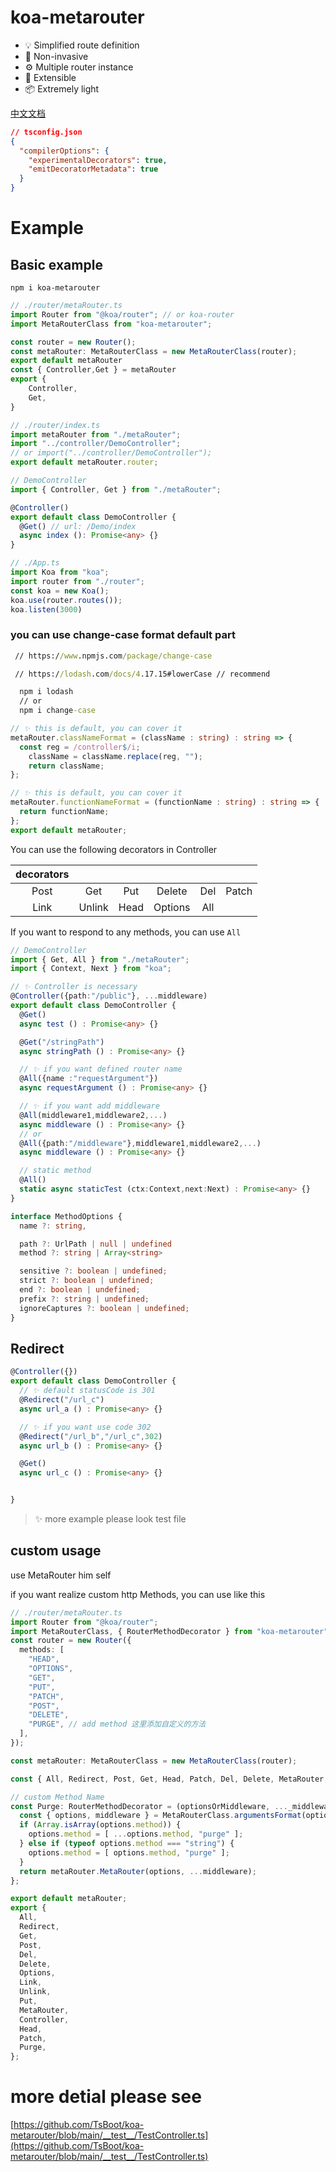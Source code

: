 # koa-metarouter

- 💡 Simplified route definition
- 🔑 Non-invasive
- ⚙️ Multiple router instance
- 🔌 Extensible
- 📦 Extremely light

[中文文档](https://github.com/TsBoot/koa-metarouter/blob/main/README.zh.md)

```json
// tsconfig.json
{
  "compilerOptions": {
    "experimentalDecorators": true,
    "emitDecoratorMetadata": true
  }
}
```

# Example
## Basic example

`npm i koa-metarouter`

```typescript
// ./router/metaRouter.ts
import Router from "@koa/router"; // or koa-router
import MetaRouterClass from "koa-metarouter";

const router = new Router();
const metaRouter: MetaRouterClass = new MetaRouterClass(router);
export default metaRouter
const { Controller,Get } = metaRouter
export {
    Controller,
    Get,
}

// ./router/index.ts
import metaRouter from "./metaRouter";
import "../controller/DemoController";
// or import("../controller/DemoController");
export default metaRouter.router;

// DemoController
import { Controller, Get } from "./metaRouter";

@Controller()
export default class DemoController {
  @Get() // url: /Demo/index
  async index (): Promise<any> {}
}

// ./App.ts
import Koa from "koa";
import router from "./router";
const koa = new Koa();
koa.use(router.routes());
koa.listen(3000)
```

### you can use change-case format default part
```cmd
 // https://www.npmjs.com/package/change-case

 // https://lodash.com/docs/4.17.15#lowerCase // recommend

  npm i lodash
  // or
  npm i change-case
```

```typescript
// ✨ this is default, you can cover it 
metaRouter.classNameFormat = (className : string) : string => {
  const reg = /controller$/i;
    className = className.replace(reg, "");
    return className;
};

// ✨ this is default, you can cover it 
metaRouter.functionNameFormat = (functionName : string) : string => {
  return functionName;
};
export default metaRouter;

```

  You can use the following decorators in Controller


| decorators ||||||
|   :----:   |   :----:   |    :----:  |    :----: | :----:  |  :----: |
|    Post    |     Get    |    Put     |  Delete   |   Del   |  Patch  |
|    Link    |    Unlink  |    Head    |  Options  |   All   |         |


  If you want to respond to any methods, you can use `All`

```typescript
// DemoController
import { Get, All } from "./metaRouter";
import { Context, Next } from "koa";

// ✨ Controller is necessary
@Controller({path:"/public"}, ...middleware) 
export default class DemoController {
  @Get()
  async test () : Promise<any> {}

  @Get("/stringPath")
  async stringPath () : Promise<any> {}

  // ✨ if you want defined router name
  @All({name :"requestArgument"})
  async requestArgument () : Promise<any> {}

  // ✨ if you want add middleware
  @All(middleware1,middleware2,...)
  async middleware () : Promise<any> {}
  // or
  @All({path:"/middleware"},middleware1,middleware2,...)
  async middleware () : Promise<any> {}

  // static method 
  @All()
  static async staticTest (ctx:Context,next:Next) : Promise<any> {}
}

```

```typescript
interface MethodOptions {
  name ?: string,

  path ?: UrlPath | null | undefined
  method ?: string | Array<string>

  sensitive ?: boolean | undefined;
  strict ?: boolean | undefined;
  end ?: boolean | undefined;
  prefix ?: string | undefined;
  ignoreCaptures ?: boolean | undefined;
}
```

## Redirect

```typescript
@Controller({})
export default class DemoController {
  // ✨ default statusCode is 301
  @Redirect("/url_c")
  async url_a () : Promise<any> {}

  // ✨ if you want use code 302
  @Redirect("/url_b","/url_c",302)
  async url_b () : Promise<any> {}

  @Get()
  async url_c () : Promise<any> {}


}
```
>   ✨ more example please look test file

## custom usage
  use MetaRouter him self

  if you want realize custom http Methods, you can use like this

```typescript
// ./router/metaRouter.ts
import Router from "@koa/router";
import MetaRouterClass, { RouterMethodDecorator } from "koa-metarouter";
const router = new Router({
  methods: [
    "HEAD",
    "OPTIONS",
    "GET",
    "PUT",
    "PATCH",
    "POST",
    "DELETE",
    "PURGE", // add method 这里添加自定义的方法
  ],
});

const metaRouter: MetaRouterClass = new MetaRouterClass(router);

const { All, Redirect, Post, Get, Head, Patch, Del, Delete, MetaRouter, Controller, Options, Link, Unlink, Put } = metaRouter;

// custom Method Name
const Purge: RouterMethodDecorator = (optionsOrMiddleware, ..._middleware) => {
  const { options, middleware } = MetaRouterClass.argumentsFormat(optionsOrMiddleware, ..._middleware);
  if (Array.isArray(options.method)) {
    options.method = [ ...options.method, "purge" ];
  } else if (typeof options.method === "string") {
    options.method = [ options.method, "purge" ];
  }
  return metaRouter.MetaRouter(options, ...middleware);
};

export default metaRouter;
export {
  All,
  Redirect,
  Get,
  Post,
  Del,
  Delete,
  Options,
  Link,
  Unlink,
  Put,
  MetaRouter,
  Controller,
  Head,
  Patch,
  Purge,
};


```

# more detial please see

[https://github.com/TsBoot/koa-metarouter/blob/main/__test__/TestController.ts](https://github.com/TsBoot/koa-metarouter/blob/main/__test__/TestController.ts)